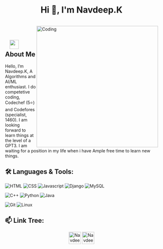 <h1 align="center">Hi 👋, I'm Navdeep.K</h1>

</br>
<img align="right" alt="Coding" width="400" src="https://media.giphy.com/media/Y4ak9Ki2GZCbJxAnJD/giphy.gif">
</br>

## &nbsp; &nbsp;<img src="https://media.giphy.com/media/p4NLw3I4U0idi/giphy.gif" width="30"> **About Me**

Hello, I’m Navdeep.K, A Algorithms and AI/ML enthusiast. I do competetive coding, Codechef (5⭐) and Codefores (specialist, 1460). I am looking forward to learn things at the level of a GPT3. I am waiting for a position in my life when i have Ample free time to learn new things.

## 🛠️ **Languages & Tools:**

![HTML](https://img.shields.io/badge/html%20-%23E34F26.svg?&style=for-the-badge&logo=html5&logoColor=white)
![CSS](https://img.shields.io/badge/css%20-%231572B6.svg?&style=for-the-badge&logo=css3&logoColor=white)
![Javascript](https://img.shields.io/badge/-Javascript-ffb400?style=for-the-badge&logo=javascript&logoColor=ffff3f)
![Django](https://img.shields.io/badge/-Django-blue?style=for-the-badge&logo=django)
![MySQL](https://img.shields.io/badge/-MySQL-eeeeee?style=for-the-badge&logo=mysql)

![C++](https://img.shields.io/badge/c++%20-%2300599C.svg?&style=for-the-badge&logo=c%2B%2B&ogoColor=white)
![Python](https://img.shields.io/badge/-Python-red?style=for-the-badge&logo=python)
![Java](https://img.shields.io/badge/-Java-ffb400?style=for-the-badge&logo=java&logoColor=ffff3f)

![Git](https://img.shields.io/badge/git%20-%23F05033.svg?&style=for-the-badge&logo=git&logoColor=white)
![Linux](https://img.shields.io/badge/-linux-772953?style=for-the-badge&logo=linux)


## 📫 **Link Tree:**
<p align="center">
<a href="https://www.linkedin.com/in/navdeep-k-471524194/" target="blank"><img align="center" src="https://cdn.jsdelivr.net/npm/simple-icons@3.0.1/icons/linkedin.svg" alt="Navdeep.K" height="40" width="40" /></a>
<a href="mailto:navdeep152002@gmail.com" target="blank"><img align="center" src="https://cdn.jsdelivr.net/npm/simple-icons@3.0.1/icons/gmail.svg" alt="Navdeep.K" height="40" width="40" /></a>
